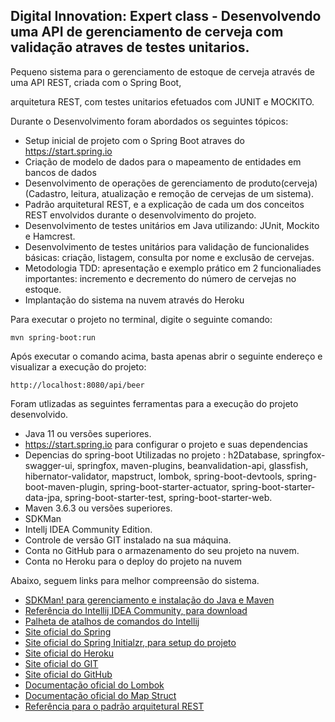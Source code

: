 <h2>Digital Innovation: Expert class - Desenvolvendo uma API de gerenciamento de cerveja com validação atraves de testes unitarios.</h2>

Pequeno sistema para o gerenciamento de estoque de cerveja  através de uma API REST, criada com o Spring Boot,

arquitetura REST, com testes unitarios efetuados com JUNIT e MOCKITO.

Durante o Desenvolvimento foram abordados os seguintes tópicos:

* Setup inicial de projeto com o Spring Boot atraves do https://start.spring.io
* Criação de modelo de dados para o mapeamento de entidades em bancos de dados
* Desenvolvimento de operações de gerenciamento de produto(cerveja) (Cadastro, leitura, atualização e remoção de cervejas de um sistema).
* Padrão arquitetural REST, e a explicação de cada um dos conceitos REST envolvidos durante o desenvolvimento do projeto.
* Desenvolvimento de testes unitários em Java utilizando: JUnit, Mockito e Hamcrest.
* Desenvolvimento de testes unitários para validação de funcionalides  básicas: criação, listagem, consulta por nome e exclusão de cervejas.
* Metodologia TDD: apresentação e exemplo prático em 2 funcionaliades importantes: incremento e decremento do número de cervejas no estoque.
* Implantação do sistema na nuvem através do Heroku

Para executar o projeto no terminal, digite o seguinte comando:

```shell script
mvn spring-boot:run 
```

Após executar o comando acima, basta apenas abrir o seguinte endereço e visualizar a execução do projeto:

```
http://localhost:8080/api/beer
```


Foram utlizadas as seguintes ferramentas para a execução do projeto desenvolvido. 

* Java 11 ou versões superiores.
*  https://start.spring.io para configurar o projeto e suas dependencias
* Depencias do spring-boot Utilizadas no projeto : h2Database, springfox-swagger-ui, springfox, maven-plugins,  beanvalidation-api, glassfish, hibernator-validator, mapstruct, lombok, spring-boot-devtools, spring-boot-maven-plugin, spring-boot-starter-actuator, spring-boot-starter-data-jpa, spring-boot-starter-test, spring-boot-starter-web. 
* Maven 3.6.3 ou versões superiores.
* SDKMan
* Intellj IDEA Community Edition. 
* Controle de versão GIT instalado na sua máquina.
* Conta no GitHub para o armazenamento do seu projeto na nuvem.
* Conta no Heroku para o deploy do projeto na nuvem

Abaixo, seguem links para melhor compreensão do sistema.

* [SDKMan! para gerenciamento e instalação do Java e Maven](https://sdkman.io/)
* [Referência do Intellij IDEA Community, para download](https://www.jetbrains.com/idea/download)
* [Palheta de atalhos de comandos do Intellij](https://resources.jetbrains.com/storage/products/intellij-idea/docs/IntelliJIDEA_ReferenceCard.pdf)
* [Site oficial do Spring](https://spring.io/)
* [Site oficial do Spring Initialzr, para setup do projeto](https://start.spring.io/)
* [Site oficial do Heroku](https://www.heroku.com/)
* [Site oficial do GIT](https://git-scm.com/)
* [Site oficial do GitHub](http://github.com/)
* [Documentação oficial do Lombok](https://projectlombok.org/)
* [Documentação oficial do Map Struct](https://mapstruct.org/)
* [Referência para o padrão arquitetural REST](https://restfulapi.net/)





